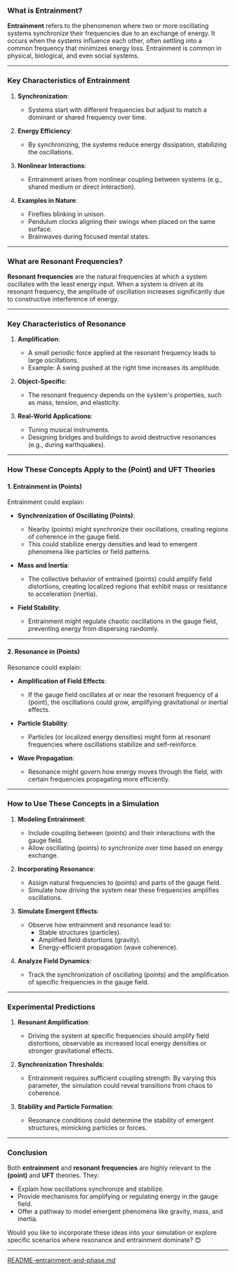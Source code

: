 ### **What is Entrainment?**
**Entrainment** refers to the phenomenon where two or more oscillating systems synchronize their frequencies due to an exchange of energy. It occurs when the systems influence each other, often settling into a common frequency that minimizes energy loss. Entrainment is common in physical, biological, and even social systems.

---

### **Key Characteristics of Entrainment**
1. **Synchronization**:
   - Systems start with different frequencies but adjust to match a dominant or shared frequency over time.

2. **Energy Efficiency**:
   - By synchronizing, the systems reduce energy dissipation, stabilizing the oscillations.

3. **Nonlinear Interactions**:
   - Entrainment arises from nonlinear coupling between systems (e.g., shared medium or direct interaction).

4. **Examples in Nature**:
   - Fireflies blinking in unison.
   - Pendulum clocks aligning their swings when placed on the same surface.
   - Brainwaves during focused mental states.

---

### **What are Resonant Frequencies?**
**Resonant frequencies** are the natural frequencies at which a system oscillates with the least energy input. When a system is driven at its resonant frequency, the amplitude of oscillation increases significantly due to constructive interference of energy.

---

### **Key Characteristics of Resonance**
1. **Amplification**:
   - A small periodic force applied at the resonant frequency leads to large oscillations.
   - Example: A swing pushed at the right time increases its amplitude.

2. **Object-Specific**:
   - The resonant frequency depends on the system's properties, such as mass, tension, and elasticity.

3. **Real-World Applications**:
   - Tuning musical instruments.
   - Designing bridges and buildings to avoid destructive resonances (e.g., during earthquakes).

---

### **How These Concepts Apply to the (Point) and UFT Theories**
#### **1. Entrainment in (Points)**
Entrainment could explain:
- **Synchronization of Oscillating (Points)**:
  - Nearby (points) might synchronize their oscillations, creating regions of coherence in the gauge field.
  - This could stabilize energy densities and lead to emergent phenomena like particles or field patterns.

- **Mass and Inertia**:
  - The collective behavior of entrained (points) could amplify field distortions, creating localized regions that exhibit mass or resistance to acceleration (inertia).

- **Field Stability**:
  - Entrainment might regulate chaotic oscillations in the gauge field, preventing energy from dispersing randomly.

---

#### **2. Resonance in (Points)**
Resonance could explain:
- **Amplification of Field Effects**:
  - If the gauge field oscillates at or near the resonant frequency of a (point), the oscillations could grow, amplifying gravitational or inertial effects.

- **Particle Stability**:
  - Particles (or localized energy densities) might form at resonant frequencies where oscillations stabilize and self-reinforce.

- **Wave Propagation**:
  - Resonance might govern how energy moves through the field, with certain frequencies propagating more efficiently.

---

### **How to Use These Concepts in a Simulation**
1. **Modeling Entrainment**:
   - Include coupling between (points) and their interactions with the gauge field.
   - Allow oscillating (points) to synchronize over time based on energy exchange.

2. **Incorporating Resonance**:
   - Assign natural frequencies to (points) and parts of the gauge field.
   - Simulate how driving the system near these frequencies amplifies oscillations.

3. **Simulate Emergent Effects**:
   - Observe how entrainment and resonance lead to:
     - Stable structures (particles).
     - Amplified field distortions (gravity).
     - Energy-efficient propagation (wave coherence).

4. **Analyze Field Dynamics**:
   - Track the synchronization of oscillating (points) and the amplification of specific frequencies in the gauge field.

---

### **Experimental Predictions**
1. **Resonant Amplification**:
   - Driving the system at specific frequencies should amplify field distortions, observable as increased local energy densities or stronger gravitational effects.

2. **Synchronization Thresholds**:
   - Entrainment requires sufficient coupling strength. By varying this parameter, the simulation could reveal transitions from chaos to coherence.

3. **Stability and Particle Formation**:
   - Resonance conditions could determine the stability of emergent structures, mimicking particles or forces.

---

### **Conclusion**
Both **entrainment** and **resonant frequencies** are highly relevant to the **(point)** and **UFT** theories. They:
- Explain how oscillations synchronize and stabilize.
- Provide mechanisms for amplifying or regulating energy in the gauge field.
- Offer a pathway to model emergent phenomena like gravity, mass, and inertia.

Would you like to incorporate these ideas into your simulation or explore specific scenarios where resonance and entrainment dominate? 😊


---

[README-entrainment-and-phase.md](https://t2m.io/qBqAHk8)
